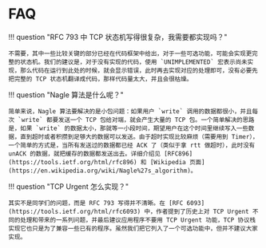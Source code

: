 # FAQ

!!! question "RFC 793 中 TCP 状态机写得很复杂，我需要都实现吗？"

    不需要，其中一些比较关键的部分已经在代码框架中给出，对于一些可选功能，可能会实现更完整的状态机。我们的建议是，对于没有实现的代码，使用 `UNIMPLEMENTED` 宏表示尚未实现，那么代码在运行到此处的时候，就会显示错误，此时再去实现对应的处理即可，没有必要先把完整的 TCP 状态机翻译成代码，那样代码量太大，并且会很枯燥。

!!! question "Nagle 算法是什么呢？"

    简单来说，Nagle 算法要解决的是小包问题：如果用户 `write` 调用的数据都很小，并且每次 `write` 都要发送一个 TCP 包给对端，就会产生大量的 TCP 包。一个简单解决的思路是，如果 `write` 的数据太小，那就等一小段时间，期望用户在这个时间里继续写入一些数据，直到超时或者积攒到足够大的数据可以发送。由于超时实现比较麻烦（需要用到 Timer），一个简单的方式是，当所有发送过的数据都已经 ACK 了（类似于拿 rtt 做超时），此时没有 unACK 的数据，就把缓存的数据都发送出去。详细介绍见 [RFC896](https://tools.ietf.org/html/rfc896) 和 [Wikipedia 页面](https://en.wikipedia.org/wiki/Nagle%27s_algorithm)。

!!! question "TCP Urgent 怎么实现？"

    其实不是同学们的问题，而是 RFC 793 写得并不清晰。在 [RFC 6093](https://tools.ietf.org/html/rfc6093) 中，作者提到了历史上对 TCP Urgent 不同的处理和带来的一系列问题，并最后建议应用程序不要用 TCP Urgent 功能，TCP 协议栈实现它也只是为了兼容一些已有的程序。虽然我们把它列入了一个可选功能中，但并不建议大家实现。
